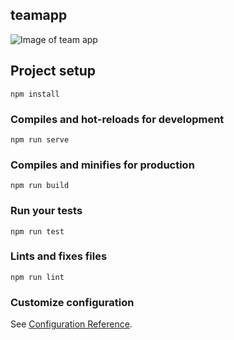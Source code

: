 ## teamapp

![Image of team app](https://user-images.githubusercontent.com/22779199/63194041-fc00ea80-c03c-11e9-9063-c724df538967.png)

## Project setup
```
npm install
```

### Compiles and hot-reloads for development
```
npm run serve
```

### Compiles and minifies for production
```
npm run build
```

### Run your tests
```
npm run test
```

### Lints and fixes files
```
npm run lint
```

### Customize configuration
See [Configuration Reference](https://cli.vuejs.org/config/).
